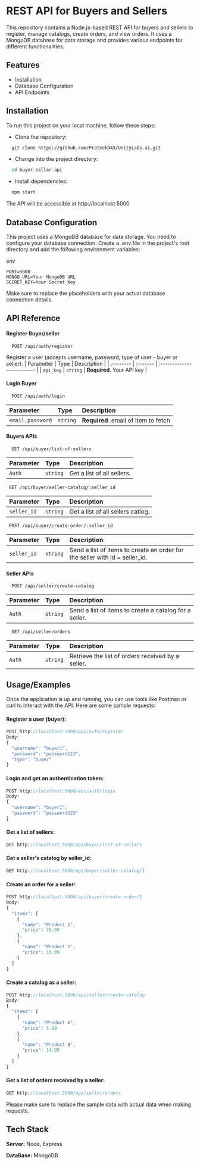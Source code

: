 
# REST API for Buyers and Sellers

This repository contains a Node.js-based REST API for buyers and sellers to register, manage catalogs, create orders, and view orders. It uses a MongoDB database for data storage and provides various endpoints for different functionalities.


## Features

- Installation
- Database Configuration
- API Endpoints


## Installation
To run this project on your local machine, follow these steps:
- Clone the repository:
```bash
  git clone https://github.com/Prateek043/UnityLabs.ai.git

```
- Change into the project directory:
```bash
  cd buyer-seller-api

```

- Install dependencies:
```bash
  npm start

```
The API will be accessible at http://localhost:5000

## Database Configuration

This project uses a MongoDB database for data storage. You need to configure your database connection. Create a .env file in the project's root directory and add the following environment variables:

env
```
PORT=5000
MONGO_URL=Your MongoDB URL
SECRET_KEY=Your Secret Key
```
Make sure to replace the placeholders with your actual database connection details.
## API Reference

#### Register Buyer/seller

```http
  POST /api/auth/register
```
Register a user (accepts username, password, type of user - buyer or seller).
| Parameter | Type     | Description                |
| :-------- | :------- | :------------------------- |
| `api_key` | `string` | **Required**. Your API key |

#### Login Buyer

```http
  POST /api/auth/login
```

| Parameter | Type     | Description                       |
| :-------- | :------- | :-------------------------------- |
| `email,password`      | `string` | **Required**. email of item to fetch |

#### Buyers APIs

```http
  GET /api/buyer/list-of-sellers
```

| Parameter | Type     | Description                       |
| :-------- | :------- | :-------------------------------- |
| `Auth`      | `string` | Get a list of all sellers. |

```http
 GET /api/buyer/seller-catalog/:seller_id
```

| Parameter | Type     | Description                       |
| :-------- | :------- | :-------------------------------- |
| `seller_id`      | `string` | Get a list of all sellers catlog. |

```http
 POST /api/buyer/create-order/:seller_id
```

| Parameter | Type     | Description                       |
| :-------- | :------- | :-------------------------------- |
| `seller_id`      | `string` | Send a list of items to create an order for the seller with id = seller_id. |


#### Seller APIs

```http
  POST /api/seller/create-catalog
```

| Parameter | Type     | Description                       |
| :-------- | :------- | :-------------------------------- |
| `Auth`      | `string` | Send a list of items to create a catalog for a seller. |


```http
  GET /api/seller/orders
```

| Parameter | Type     | Description                       |
| :-------- | :------- | :-------------------------------- |
| `Auth`      | `string` |Retrieve the list of orders received by a seller.|



## Usage/Examples
Once the application is up and running, you can use tools like Postman or curl to interact with the API. Here are some sample requests:
#### Register a user (buyer):
```javascript
POST http://localhost:5000/api/auth/register
Body:
{
  "username": "buyer1",
  "password": "password123",
  "type": "buyer"
}

```

#### Login and get an authentication token:
```javascript
POST http://localhost:5000/api/auth/login
Body:
{
  "username": "buyer1",
  "password": "password123"
}
```
#### Get a list of sellers:
```javascript
GET http://localhost:5000/api/buyer/list-of-sellers
```
#### Get a seller's catalog by seller_id:
```javascript
GET http://localhost:5000/api/buyer/seller-catalog/1
```

#### Create an order for a seller:
```javascript
POST http://localhost:5000/api/buyer/create-order/1
Body:
{
  "items": [
    {
      "name": "Product 1",
      "price": 10.99
    },
    {
      "name": "Product 2",
      "price": 19.99
    }
  ]
}
```
#### Create a catalog as a seller:
```javascript
POST http://localhost:5000/api/seller/create-catalog
Body:
{
  "items": [
    {
      "name": "Product A",
      "price": 5.99
    },
    {
      "name": "Product B",
      "price": 14.99
    }
  ]
}

```

#### Get a list of orders received by a seller:

```javascript
GET http://localhost:3000/api/seller/orders

```
Please make sure to replace the sample data with actual data when making requests.
## Tech Stack

**Server:** Node, Express

**DataBase:** MongoDB

